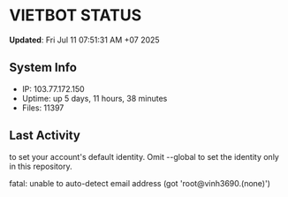 # VIETBOT STATUS
**Updated**: Fri Jul 11 07:51:31 AM +07 2025

## System Info
- IP: 103.77.172.150
- Uptime: up 5 days, 11 hours, 38 minutes
- Files: 11397

## Last Activity

to set your account's default identity.
Omit --global to set the identity only in this repository.

fatal: unable to auto-detect email address (got 'root@vinh3690.(none)')
